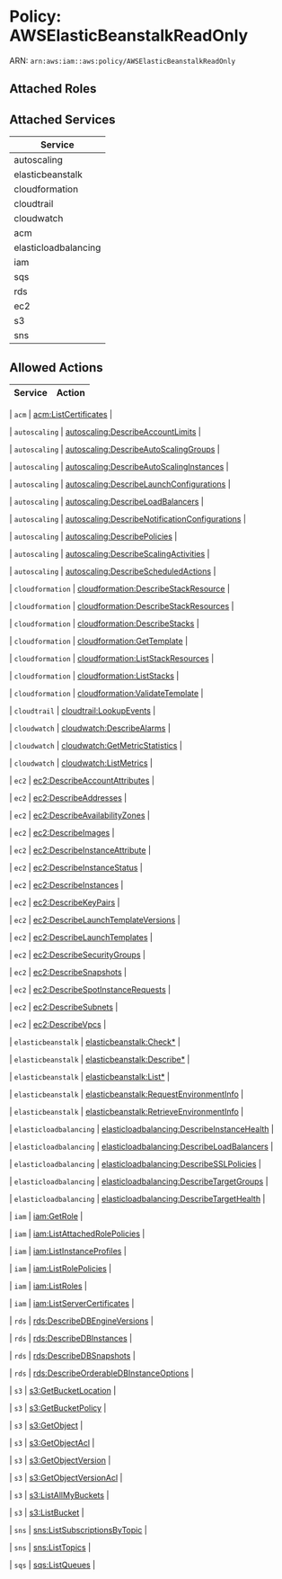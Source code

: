 # Policy: AWSElasticBeanstalkReadOnly

ARN: `arn:aws:iam::aws:policy/AWSElasticBeanstalkReadOnly`

## Attached Roles

## Attached Services

| Service |
|---------|
| autoscaling |
| elasticbeanstalk |
| cloudformation |
| cloudtrail |
| cloudwatch |
| acm |
| elasticloadbalancing |
| iam |
| sqs |
| rds |
| ec2 |
| s3 |
| sns |

## Allowed Actions

| Service | Action |
|:-------:|--------|

| `acm` | [acm:ListCertificates](../actions.md#acm:listcertificates) |

| `autoscaling` | [autoscaling:DescribeAccountLimits](../actions.md#autoscaling:describeaccountlimits) |

| `autoscaling` | [autoscaling:DescribeAutoScalingGroups](../actions.md#autoscaling:describeautoscalinggroups) |

| `autoscaling` | [autoscaling:DescribeAutoScalingInstances](../actions.md#autoscaling:describeautoscalinginstances) |

| `autoscaling` | [autoscaling:DescribeLaunchConfigurations](../actions.md#autoscaling:describelaunchconfigurations) |

| `autoscaling` | [autoscaling:DescribeLoadBalancers](../actions.md#autoscaling:describeloadbalancers) |

| `autoscaling` | [autoscaling:DescribeNotificationConfigurations](../actions.md#autoscaling:describenotificationconfigurations) |

| `autoscaling` | [autoscaling:DescribePolicies](../actions.md#autoscaling:describepolicies) |

| `autoscaling` | [autoscaling:DescribeScalingActivities](../actions.md#autoscaling:describescalingactivities) |

| `autoscaling` | [autoscaling:DescribeScheduledActions](../actions.md#autoscaling:describescheduledactions) |

| `cloudformation` | [cloudformation:DescribeStackResource](../actions.md#cloudformation:describestackresource) |

| `cloudformation` | [cloudformation:DescribeStackResources](../actions.md#cloudformation:describestackresources) |

| `cloudformation` | [cloudformation:DescribeStacks](../actions.md#cloudformation:describestacks) |

| `cloudformation` | [cloudformation:GetTemplate](../actions.md#cloudformation:gettemplate) |

| `cloudformation` | [cloudformation:ListStackResources](../actions.md#cloudformation:liststackresources) |

| `cloudformation` | [cloudformation:ListStacks](../actions.md#cloudformation:liststacks) |

| `cloudformation` | [cloudformation:ValidateTemplate](../actions.md#cloudformation:validatetemplate) |

| `cloudtrail` | [cloudtrail:LookupEvents](../actions.md#cloudtrail:lookupevents) |

| `cloudwatch` | [cloudwatch:DescribeAlarms](../actions.md#cloudwatch:describealarms) |

| `cloudwatch` | [cloudwatch:GetMetricStatistics](../actions.md#cloudwatch:getmetricstatistics) |

| `cloudwatch` | [cloudwatch:ListMetrics](../actions.md#cloudwatch:listmetrics) |

| `ec2` | [ec2:DescribeAccountAttributes](../actions.md#ec2:describeaccountattributes) |

| `ec2` | [ec2:DescribeAddresses](../actions.md#ec2:describeaddresses) |

| `ec2` | [ec2:DescribeAvailabilityZones](../actions.md#ec2:describeavailabilityzones) |

| `ec2` | [ec2:DescribeImages](../actions.md#ec2:describeimages) |

| `ec2` | [ec2:DescribeInstanceAttribute](../actions.md#ec2:describeinstanceattribute) |

| `ec2` | [ec2:DescribeInstanceStatus](../actions.md#ec2:describeinstancestatus) |

| `ec2` | [ec2:DescribeInstances](../actions.md#ec2:describeinstances) |

| `ec2` | [ec2:DescribeKeyPairs](../actions.md#ec2:describekeypairs) |

| `ec2` | [ec2:DescribeLaunchTemplateVersions](../actions.md#ec2:describelaunchtemplateversions) |

| `ec2` | [ec2:DescribeLaunchTemplates](../actions.md#ec2:describelaunchtemplates) |

| `ec2` | [ec2:DescribeSecurityGroups](../actions.md#ec2:describesecuritygroups) |

| `ec2` | [ec2:DescribeSnapshots](../actions.md#ec2:describesnapshots) |

| `ec2` | [ec2:DescribeSpotInstanceRequests](../actions.md#ec2:describespotinstancerequests) |

| `ec2` | [ec2:DescribeSubnets](../actions.md#ec2:describesubnets) |

| `ec2` | [ec2:DescribeVpcs](../actions.md#ec2:describevpcs) |

| `elasticbeanstalk` | [elasticbeanstalk:Check*](../actions.md#elasticbeanstalk:checkall) |

| `elasticbeanstalk` | [elasticbeanstalk:Describe*](../actions.md#elasticbeanstalk:describeall) |

| `elasticbeanstalk` | [elasticbeanstalk:List*](../actions.md#elasticbeanstalk:listall) |

| `elasticbeanstalk` | [elasticbeanstalk:RequestEnvironmentInfo](../actions.md#elasticbeanstalk:requestenvironmentinfo) |

| `elasticbeanstalk` | [elasticbeanstalk:RetrieveEnvironmentInfo](../actions.md#elasticbeanstalk:retrieveenvironmentinfo) |

| `elasticloadbalancing` | [elasticloadbalancing:DescribeInstanceHealth](../actions.md#elasticloadbalancing:describeinstancehealth) |

| `elasticloadbalancing` | [elasticloadbalancing:DescribeLoadBalancers](../actions.md#elasticloadbalancing:describeloadbalancers) |

| `elasticloadbalancing` | [elasticloadbalancing:DescribeSSLPolicies](../actions.md#elasticloadbalancing:describesslpolicies) |

| `elasticloadbalancing` | [elasticloadbalancing:DescribeTargetGroups](../actions.md#elasticloadbalancing:describetargetgroups) |

| `elasticloadbalancing` | [elasticloadbalancing:DescribeTargetHealth](../actions.md#elasticloadbalancing:describetargethealth) |

| `iam` | [iam:GetRole](../actions.md#iam:getrole) |

| `iam` | [iam:ListAttachedRolePolicies](../actions.md#iam:listattachedrolepolicies) |

| `iam` | [iam:ListInstanceProfiles](../actions.md#iam:listinstanceprofiles) |

| `iam` | [iam:ListRolePolicies](../actions.md#iam:listrolepolicies) |

| `iam` | [iam:ListRoles](../actions.md#iam:listroles) |

| `iam` | [iam:ListServerCertificates](../actions.md#iam:listservercertificates) |

| `rds` | [rds:DescribeDBEngineVersions](../actions.md#rds:describedbengineversions) |

| `rds` | [rds:DescribeDBInstances](../actions.md#rds:describedbinstances) |

| `rds` | [rds:DescribeDBSnapshots](../actions.md#rds:describedbsnapshots) |

| `rds` | [rds:DescribeOrderableDBInstanceOptions](../actions.md#rds:describeorderabledbinstanceoptions) |

| `s3` | [s3:GetBucketLocation](../actions.md#s3:getbucketlocation) |

| `s3` | [s3:GetBucketPolicy](../actions.md#s3:getbucketpolicy) |

| `s3` | [s3:GetObject](../actions.md#s3:getobject) |

| `s3` | [s3:GetObjectAcl](../actions.md#s3:getobjectacl) |

| `s3` | [s3:GetObjectVersion](../actions.md#s3:getobjectversion) |

| `s3` | [s3:GetObjectVersionAcl](../actions.md#s3:getobjectversionacl) |

| `s3` | [s3:ListAllMyBuckets](../actions.md#s3:listallmybuckets) |

| `s3` | [s3:ListBucket](../actions.md#s3:listbucket) |

| `sns` | [sns:ListSubscriptionsByTopic](../actions.md#sns:listsubscriptionsbytopic) |

| `sns` | [sns:ListTopics](../actions.md#sns:listtopics) |

| `sqs` | [sqs:ListQueues](../actions.md#sqs:listqueues) |
